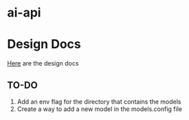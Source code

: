 # ai-api

# Design Docs
[Here](https://docs.google.com/document/d/1INPYeMkkMzwxMcpWc0QNHwMBHnJLqR-C87pC0KAKPps/edit?usp=sharing) are the design docs

## TO-DO
1. Add an env flag for the directory that contains the models
2. Create a way to add a new model in the models.config file

